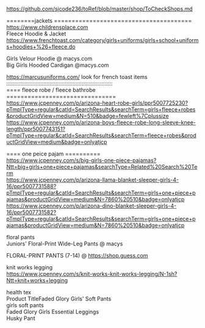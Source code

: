 

https://github.com/sjcode236/toRef/blob/master/shop/ToCheckShops.md     
  
========jackets =======================================    
https://www.childrensplace.com     
     Fleece Hoodie & Jacket     
 https://www.frenchtoast.com/category/girls+uniforms/girls+school+uniforms+hoodies+%26+fleece.do      
     
Girls Velour Hoodie  @ macys.com    
Big Girls Hooded Cardigan  @macys.com   

https://marcusuniforms.com/  look for french toast items    
:::::::::::::::::::::::::::::::::::::::::::::::::::::::::::::::::::::    
==== fleece robe /  fleece bathrobe ===============================     
https://www.jcpenney.com/p/arizona-heart-robe-girls/ppr5007725230?pTmplType=regular&catId=SearchResults&searchTerm=girls+fleece+robes&productGridView=medium&N=510&badge=fewleft%7Cplussize     
https://www.jcpenney.com/p/arizona-boys-fleece-robe-long-sleeve-knee-length/ppr5007743151?pTmplType=regular&catId=SearchResults&searchTerm=fleece+robes&productGridView=medium&badge=onlyatjcp    

     
==== one peice  pajam ==========    
https://www.jcpenney.com/s/big-girls-one-piece-pajamas?Ntt=big+girls+one+piece+pajamas&searchType=Related%20Search%20Term    
https://www.jcpenney.com/p/arizona-llama-blanket-sleeper-girls-4-16/ppr5007731588?pTmplType=regular&catId=SearchResults&searchTerm=girls+one+piece+pajamas&productGridView=medium&N=7860%20510&badge=onlyatjcp     
https://www.jcpenney.com/p/arizona-dino-blanket-sleeper-girls-4-16/ppr5007731582?pTmplType=regular&catId=SearchResults&searchTerm=girls+one+piece+pajamas&productGridView=medium&N=7860%20510&badge=onlyatjcp    
    
    
     
         
floral pants      
Juniors' Floral-Print Wide-Leg Pants  @ macys         
      
FLORAL-PRINT PANTS (7-14) @ https://shop.guess.com    
                  




knit works legging                  
https://www.jcpenney.com/s/knit-works-knit-works-legging/N-1sh?Ntt=knit+works+legging                       

health tex              
Product TitleFaded Glory Girls' Soft Pants                  
girls  soft pants                   
Faded Glory Girls Essential Leggings                        
Husky Pant              
